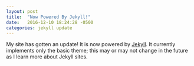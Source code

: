 ```yaml
---
layout: post
title:  "Now Powered By Jekyll!"
date:   2016-12-10 18:24:28 -0500
categories: jekyll update
---
```

My site has gotten an update! It is now powered by [Jekyll](http://jekyllrb.com/).
It currently implements only the basic theme; this may or may not change in the
future as I learn more about Jekyll sites.
